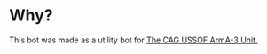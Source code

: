 # Why?

This bot was made as a utility bot for [The CAG USSOF ArmA-3 Unit.](https://discord.gg/8srzuP97Rb)